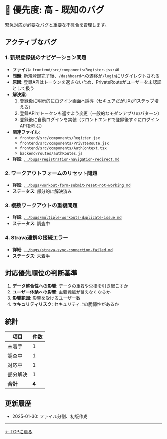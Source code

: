 # 🔴 優先度: 高 - 既知のバグ

緊急対応が必要なバグと重要な不具合を管理します。

## アクティブなバグ

### 1. 新規登録後のナビゲーション問題
- **ファイル**: `frontend/src/components/Register.jsx:46`
- **問題**: 新規登録完了後、`/dashboard`への遷移が`/login`にリダイレクトされる
- **原因**: 登録APIはトークンを返さないため、PrivateRouteがユーザーを未認証として扱う
- **解決案**:
  1. 登録後に明示的にログイン画面へ誘導（セキュアだがUXが1ステップ増える）
  2. 登録APIでトークンも返すよう変更（一般的なモダンアプリのパターン）
  3. 登録後に自動ログインを実装（フロントエンドで登録後すぐにログインAPIを呼ぶ）
- **関連ファイル**:
  - `frontend/src/components/Register.jsx`
  - `frontend/src/components/PrivateRoute.jsx`
  - `frontend/src/components/AuthContext.tsx`
  - `backend/routes/authRoutes.js`
- **詳細**: [`../bugs/registration-navigation-redirect.md`](../bugs/registration-navigation-redirect.md)

### 2. ワークアウトフォームのリセット問題
- **詳細**: [`../bugs/workout-form-submit-reset-not-working.md`](../bugs/workout-form-submit-reset-not-working.md)
- **ステータス**: 部分的に解決済み

### 3. 複数ワークアウトの重複問題
- **詳細**: [`../bugs/multiple-workouts-duplicate-issue.md`](../bugs/multiple-workouts-duplicate-issue.md)
- **ステータス**: 調査中

### 4. Strava連携の接続エラー
- **詳細**: [`../bugs/strava-sync-connection-failed.md`](../bugs/strava-sync-connection-failed.md)
- **ステータス**: 未着手

## 対応優先順位の判断基準

1. **データ整合性への影響**: データの重複や欠損を引き起こすか
2. **ユーザー体験への影響**: 主要機能が使えなくなるか
3. **影響範囲**: 影響を受けるユーザー数
4. **セキュリティリスク**: セキュリティ上の脆弱性があるか

## 統計

| 項目 | 件数 |
|------|------|
| 未着手 | 1 |
| 調査中 | 1 |
| 対応中 | 1 |
| 部分解決 | 1 |
| **合計** | **4** |

## 更新履歴

- 2025-01-30: ファイル分割、初版作成

---

[← TOPに戻る](./README.md)